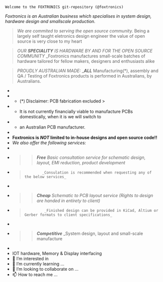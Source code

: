    Welcome to the FOXTRONICS git-repository (@foxtronics)
   _Foxtronics is an Australian business which specialises in system design, hardware design and smallscale production._
 
  >_We are commited to serving the open source community._
    Being a largely self taught eletronics design engineer the value of open source is very close to my heart
  
  >_OUR **SPECIALITY** IS HARDWARE BY AND FOR THE OPEN SOURCE COMMUNITY_
   _Foxtronics manufactures small-scale batches of hardware tailored for fellow makers, designers and enthusiasts alike

  >_PROUDLY AUSTRALIAN MADE:_
   _**_ALL_** Manufacturing(*), assembly and QA / Testing of Foxtronics products is performed in Australians, by Australians.
-
-    * (*) Disclaimer: PCB fabrication excluded >
-    *    It is not currently financially viable to manufacture PCBs domestically, when it is we will switch to
-    *    an Australian PCB manufacturer.
-
-   **Foxtronics is _NOT_ limited to in-house designs and open source code!!** 
-   _We also offer the following services:_
-   
-   >> **_Free_** _Basic consultation service for schematic design, layout, EMI reduction, product development_
-   >             _Consulation is recommended when requesting any of the below services_
-   >
-   >> **_Cheap_** _Schematic to PCB layout service (Rights to design are handed in entirety to client)_
-   >              _Finished design can be provided in KiCad, Altium or Gerber formats to client specifications_
-   >
-   >> **_Competitive_** _System design, layout and small-scale manufacture
-
- IOT hardware, Memory & Display interfacing
- 👀 I’m interested in 
- 🌱 I’m currently learning ...
- 💞️ I’m looking to collaborate on ...
- 📫 How to reach me ...

<!---
foxtronics/foxtronics is a ✨ special ✨ repository because its `README.md` (this file) appears on your GitHub profile.
You can click the Preview link to take a look at your changes.
--->
